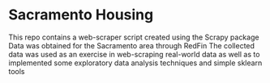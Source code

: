# Sacramento Housing



This repo contains a web-scraper script created using the Scrapy package
Data was obtained for the Sacramento area through RedFin
The collected data was used as an exercise in web-scraping real-world data as well as to implemented some exploratory data analysis techniques and simple sklearn tools
